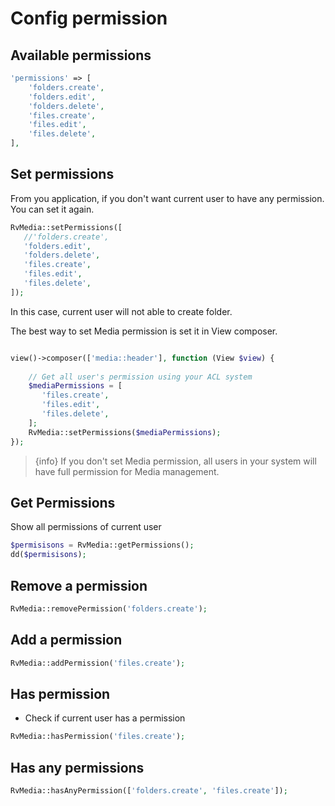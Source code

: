 # Config permission

## Available permissions

```php
'permissions' => [
    'folders.create',
    'folders.edit',
    'folders.delete',
    'files.create',
    'files.edit',
    'files.delete',
],
```

## Set permissions

From you application, if you don't want current user to have any permission. You can set it again.

```php
RvMedia::setPermissions([
   //'folders.create',
   'folders.edit',
   'folders.delete',
   'files.create',
   'files.edit',
   'files.delete',
]);
```

In this case, current user will not able to create folder.

The best way to set Media permission is set it in View composer.

```php

view()->composer(['media::header'], function (View $view) {
    
    // Get all user's permission using your ACL system
    $mediaPermissions = [
       'files.create',
       'files.edit',
       'files.delete',
    ];
    RvMedia::setPermissions($mediaPermissions);
});

```

> {info} If you don't set Media permission, all users in your system will have full permission for Media management.

## Get Permissions

Show all permissions of current user

```php
$permisisons = RvMedia::getPermissions();
dd($permisisons);
```

## Remove a permission

```php
RvMedia::removePermission('folders.create');
```

## Add a permission

```php
RvMedia::addPermission('files.create');
```

## Has permission

- Check if current user has a permission

```php
RvMedia::hasPermission('files.create');
```

## Has any permissions

```php
RvMedia::hasAnyPermission(['folders.create', 'files.create']);
```